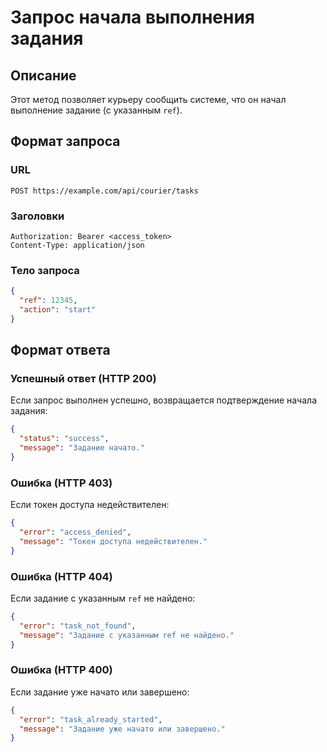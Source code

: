 # Запрос начала выполнения задания

## Описание
Этот метод позволяет курьеру сообщить системе, что он начал выполнение задание (с указанным `ref`).

## Формат запроса
### URL
```
POST https://example.com/api/courier/tasks
```

### Заголовки
```
Authorization: Bearer <access_token>
Content-Type: application/json
```

### Тело запроса
```json
{
  "ref": 12345,
  "action": "start"
}
```

## Формат ответа
### Успешный ответ (HTTP 200)
Если запрос выполнен успешно, возвращается подтверждение начала задания:
```json
{
  "status": "success",
  "message": "Задание начато."
}
```

### Ошибка (HTTP 403)
Если токен доступа недействителен:
```json
{
  "error": "access_denied",
  "message": "Токен доступа недействителен."
}
```

### Ошибка (HTTP 404)
Если задание с указанным `ref` не найдено:
```json
{
  "error": "task_not_found",
  "message": "Задание с указанным ref не найдено."
}
```

### Ошибка (HTTP 400)
Если задание уже начато или завершено:
```json
{
  "error": "task_already_started",
  "message": "Задание уже начато или завершено."
}
``` 
